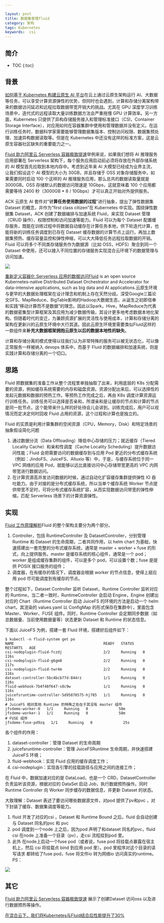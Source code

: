 ```yaml
---

layout: post
title: 数据集管理fluid
category: 架构
tags: Kubernetes
keywords:  csi
---
```


## 简介

* TOC
{:toc}

## 背景

[如何基于 Kubernetes 构建云原生 AI 平台](https://mp.weixin.qq.com/s/yGc44Q0qseDG7zy0-PC8gg)在云上通过云原生架构运行 AI、大数据等任务，可以享受计算资源弹性的优势，但同时也会遇到，计算和存储分离架构带来的数据访问延迟和远程拉取数据带宽开销大的挑战。尤其在 GPU 深度学习训练场景中，迭代式的远程读取大量训练数据方法会严重拖慢 GPU 计算效率。另一方面，Kubernetes 只提供了异构存储服务接入和管理标准接口（CSI，Container Storage Interface），对应用如何在容器集群中使用和管理数据并没有定义。在运行训练任务时，数据科学家需要能够管理数据集版本、控制访问权限、数据集预处理、加速异构数据读取等。但是在 Kubernetes 中还没有这样的标准方案，这是云原生容器社区缺失的重要能力之一。

[Fluid 助力阿里云 Serverless 容器极致提速](https://mp.weixin.qq.com/s/S-PBne1BErfGV4elNAajmQ)举例来说，如果我们想将 AI 推理服务应用部署在 Serverless 架构下，每个服务应用启动前必须将存放在外部存储系统的 AI 模型首先拉取到本地内存中。考虑到近年来 AI 大模型已经成为业界主流，让我们假设这个 AI 模型的大小为 30GB，并且存储于 OSS 对象存储服务中，如果需要同时启动 100 个这样的 AI 推理服务应用，那么总共的数据读取量就是 3000GB。OSS 存储默认的数据访问限速是 10Gbps，这就意味着 100 个应用都需要等待 2400 秒（3000GB * 8 / 10Gbps）才可以真正开始对外提供服务。

ACK 云原生 AI 套件对“**计算任务使用数据的过程**”进行抽象，提出了弹性数据集 Dataset 的概念，并作为“first class citizen”在 Kubernetes 中实现。围绕弹性数据集 Dataset，ACK 创建了数据编排与加速系统 Fluid，来实现 Dataset 管理（CRUD 操作）、权限控制和访问加速等能力。Fluid 可以为每个 Dataset 配置缓存服务，既能在训练过程中将数据自动缓存在计算任务本地，供下轮迭代计算，也能将新的训练任务调度到已存在 Dataset 缓存数据的计算节点上运行。再加上数据集预热、缓存容量监控和弹性伸缩，可以大大降低任务远程拉取数据的开销。Fluid 可以将多个不同类存储服务作为数据源（比如 OSS，HDFS）聚合到同一个 Dataset 中使用，还可以接入不同位置的存储服务实现混合云环境下的数据管理与访问加速。

![](/public/upload/storage/fluid_dataset.png)

[重新定义容器化 Serverless 应用的数据访问](https://mp.weixin.qq.com/s/GN7FBxOQYJdol6rEBQ2WSA)[Fluid](https://github.com/fluid-cloudnative/fluid) is an open source Kubernetes-native Distributed Dataset Orchestrator and Accelerator for data-intensive applications, such as big data and AI applications.云原生环境与更早的大数据处理框架在设计理念和机制上存在天然分歧。深受Google三篇论文GFS、MapReduce、BigTable影响的Hadoop大数据生态，从诞生之初即信奉和实践“移动计算而不是数据”的理念。因此以Spark，Hive，MapReduce为代表的数据密集型计算框架及其应用为减少数据传输，其设计更多地考虑数据本地化架构。但随着时代的变迁，为兼顾资源扩展的灵活性与使用成本，计算和存储分离的架构在更新兴的云原生环境中大行其道。因此云原生环境里需要类似Fluid这样的一款组件来**补充大数据框架拥抱云原生以后的数据本地性的缺失**。

计算和存储分离的模式使得以往我们认为非常特殊的服务可以被无状态化，可以像正常服务一样被纳入 devops 体系中，而基于 Fluid 的数据编排和加速系统，则是实践计算和存储分离的一个切口。

## 思路

Fluid 把数据集的准备工作从整个流程里单独抽取了出来，利用底层的 K8s 分配需要的资源，例如缓存系统需要的内存和磁盘资源。资源分配出来后，可以选择性的发起元数据和数据的预热工作。等预热工作完成之后，再由 K8s 调度计算资源运行训练任务。训练任务可以选择是否亲和，所谓亲和是让缓存的节点和计算的节点是同一批节点，这个能带来什么样的好处待会儿会讲到。训练完成后，用户可以视情况而定决定何时回收 Fluid 占用的资源，这个过程和计算也是独立的。

Fluid 的实质是利用计算集群的空闲资源（CPU，Memory，Disk）和特定场景的抽象假设简化问题
1. 通过数据分流（Data Offloading）降低中心存储的压力；就近缓存（Tiered Locality Cache）和亲和性调度（Cache Locality Scheduling）提升数据访问性能；Fluid 会把需要访问的数据缓存到与应用 Pod 更近的分布式缓存系统（例如：JindoFS、JuiceFS、Alluxio 等）中，于是，与缓存系统位于同一 VPC 网络的应用 Pod，就能够以远比直接访问中心存储带宽更高的 VPC 内网带宽进行数据访问。
2. 在计算资源高并发访问数据的时候，通过自动化扩容缓存集群提供弹性 IO 吞吐能力。由于对接的是分布式缓存系统，所以当单个缓存系统 Worker 节点提供带宽不足时，可将分布式缓存系统扩容，从而实现数据访问带宽的弹性伸缩，匹配 Serverless 场景下的计算资源弹性。

## 实现

[Fluid 工作原理解析](https://mp.weixin.qq.com/s/GsE5AQfHRQzSmFm8ACQgug)Fluid 的整个架构主要分为两个部分。
1. Controller，包括 RuntimeController 及 DatasetController，分别管理 Runtime 和 Dataset 的生命周期，二者共同作用，以 helm chart 为基础，快速搭建出一套完整的分布式缓存系统，通常是 master + worker + fuse 的形式，向上提供服务。master 是缓存系统的核心组件，通常是一个 pod；worker 是组成缓存集群的组件，可以是多个 pod，可以设置个数；fuse 是提供 POSIX 接口服务的组件；
2. 调度器，在有缓存的情况下，调度器会根据 worker 的节点信息，使得上层应用 pod 尽可能调度到有缓存的节点。

整个过程如下，Dataset Controller 监听 Dataset，Runtime Controller 监听对应的 Runtime，当二者一致时，RuntimeController 会启动 Engine，Engine 创建出对应的 Chart（Runtime Controller 启动 JuiceFS 的环境的方法是启动一个 helm chart，其渲染的 values.yaml 以 ConfigMap 的形式保存在集群中），里面包含 Master、Worker、FUSE 组件。同时，Runtime Controller 会定期同步数据（如总数据量、当前使用数据量等）状态更新 Dataset 和 Runtime 的状态信息。

下面以 JuiceFS 为例，搭建一套 Fluid 环境，搭建好后组件如下：
```
$ kubectl -n fluid-system get po
NAME                                         READY   STATUS    RESTARTS   AGE
csi-nodeplugin-fluid-fczdj                   2/2     Running   0          116s
csi-nodeplugin-fluid-g6gm8                   2/2     Running   0          117s
csi-nodeplugin-fluid-twr4m                   2/2     Running   0          116s
dataset-controller-5bc4bcb77d-844rz          1/1     Running   0          116s
fluid-webhook-7b4f48f647-s8c9w               1/1     Running   0          116s
juicefsruntime-controller-5d95878575-hj785   1/1     Running   0          116s
# JuiceFS 相对其他 Runtime 的特殊之处在于其没有 master 组件
jfsdemo-worker-0   1/1     Running   0              58m
jfsdemo-worker-1   1/1     Running   0              58m
# FUSE 组件
jfsdemo-fuse-pd9zq   1/1     Running   0              25s
```

各个组件的作用：
1. dataset-controller：管理 Dataset 的生命周期
2. juicefsruntime-controller：管理 JuiceFSRuntime 生命周期，并快速搭建 JuiceFS 环境；
3. fluid-webhook：实现 Fluid 应用的缓存调度工作；
4. csi-nodeplugin：实现各引擎的挂载路径与应用之间的连接工作；

在 Fluid 中，数据加速对应的是 DataLoad，也是一个 CRD，DatasetController 负责监听该资源，根据对应的 DataSet 启动 Job，执行数据预热操作。同时 Runtime Controller 向 Worker 同步缓存的数据信息，并更新 Dataset 的状态。


大致理解：Dataset 表述了要访问哪些数据源文件，对pod 提供了pv和pvc ，对下封装了缓存、数据集调度等能力。
1. fluid 开发了对应的csi ，Dataset 和 Runtime Bound 之后，fluid 会自动创建与 Dataset 同名的pvc 和 pvc
2. pod 调度到一个node 上之后，因为pod 声明了和dataset 同名的pvc，fluid csi 在node 上准备一个目录（pv），走csi 流程挂到pod 里。
3. 此外 在node上启动一个fuse pod（或者说，fuse pod 将挂载点暴露在宿主机上，然后 csi 将挂载点 bind 到应用 pod 里）。pod 里程序对这个目录的读写请求 都转给了fuse pod，fuse 将文件io 转为网络io 访问真实的runtime。PS：

![](/public/upload/storage/fluid_overview.png)


## 其它

[Fluid 助力阿里云 Serverless 容器极致提速](https://mp.weixin.qq.com/s/S-PBne1BErfGV4elNAajmQ) 展示了创建Dataset 访问oss 以及进行数据预热等操作。

[在混合云下，我们将Kubernetes与Fluid结合后性能提升了30%](https://mp.weixin.qq.com/s/W80pcsY6eQiV7jMXzh4Ifw)